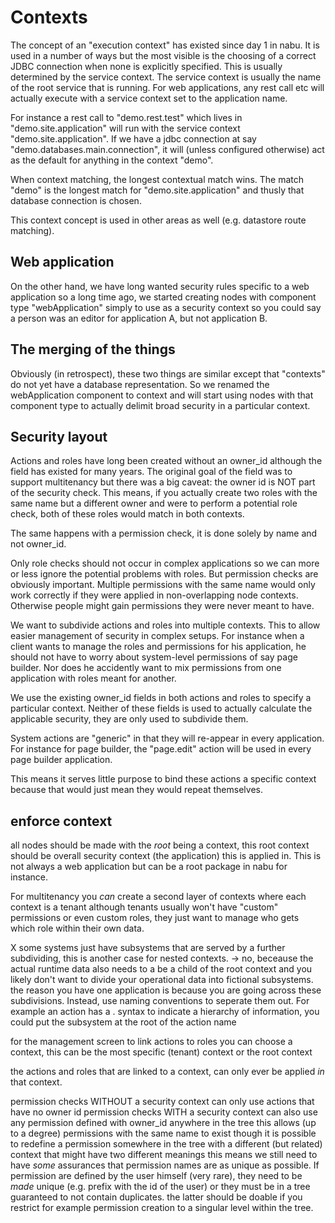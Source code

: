 # Contexts

The concept of an "execution context" has existed since day 1 in nabu. It is used in a number of ways but the most visible is the choosing of a correct JDBC connection when none is explicitly specified.
This is usually determined by the service context. The service context is usually the name of the root service that is running. For web applications, any rest call etc will actually execute with a service context set to the application name.

For instance a rest call to "demo.rest.test" which lives in "demo.site.application" will run with the service context "demo.site.application".
If we have a jdbc connection at say "demo.databases.main.connection", it will (unless configured otherwise) act as the default for anything in the context "demo".

When context matching, the longest contextual match wins. The match "demo" is the longest match for "demo.site.application" and thusly that database connection is chosen.

This context concept is used in other areas as well (e.g. datastore route matching).

## Web application

On the other hand, we have long wanted security rules specific to a web application so a long time ago, we started creating nodes with component type "webApplication" simply to use as a security context so you could say a person was an editor for application A, but not application B.

## The merging of the things

Obviously (in retrospect), these two things are similar except that "contexts" do not yet have a database representation.
So we renamed the webApplication component to context and will start using nodes with that component type to actually delimit broad security in a particular context.

## Security layout

Actions and roles have long been created without an owner_id although the field has existed for many years. The original goal of the field was to support multitenancy but there was a big caveat: the owner id is NOT part of the security check.
This means, if you actually create two roles with the same name but a different owner and were to perform a potential role check, both of these roles would match in both contexts.

The same happens with a permission check, it is done solely by name and not owner_id.

Only role checks should not occur in complex applications so we can more or less ignore the potential problems with roles.
But permission checks are obviously important. Multiple permissions with the same name would only work correctly if they were applied in non-overlapping node contexts. Otherwise people might gain permissions they were never meant to have.

We want to subdivide actions and roles into multiple contexts. This to allow easier management of security in complex setups. For instance when a client wants to manage the roles and permissions for his application, he should not have to worry about system-level permissions of say page builder.
Nor does he accidently want to mix permissions from one application with roles meant for another.

We use the existing owner_id fields in both actions and roles to specify a particular context. Neither of these fields is used to actually calculate the applicable security, they are only used to subdivide them.


System actions are "generic" in that they will re-appear in every application.
For instance for page builder, the "page.edit" action will be used in every page builder application.

This means it serves little purpose to bind these actions a specific context because that would just mean they would repeat themselves.



## enforce context

all nodes should be made with the _root_ being a context, this root context should be overall security context (the application) this is applied in.
This is not always a web application but can be a root package in nabu for instance.

For multitenancy you _can_ create a second layer of contexts where each context is a tenant although tenants usually won't have "custom" permissions or even custom roles, they just want to manage who gets which role within their own data.

X some systems just have subsystems that are served by a further subdividing, this is another case for nested contexts.
-> no, beceause the actual runtime data also needs to a be a child of the root context and you likely don't want to divide your operational data into fictional subsystems. the reason you have one application is because you are going across these subdivisions.
Instead, use naming conventions to seperate them out. For example an action has a . syntax to indicate a hierarchy of information, you could put the subsystem at the root of the action name

for the management screen to link actions to roles you can choose a context, this can be the most specific (tenant) context or the root context

the actions and roles that are linked to a context, can only ever be applied _in_ that context.


permission checks WITHOUT a security context can only use actions that have no owner id
permission checks WITH a security context can also use any permission defined with owner_id anywhere in the tree
this allows (up to a degree) permissions with the same name to exist though it is possible to redefine a permission somewhere in the tree with a different (but related) context that might have two different meanings
this means we still need to have _some_ assurances that permission names are as unique as possible. If permission are defined by the user himself (very rare), they need to be _made_ unique (e.g. prefix with the id of the user) or they must be in a tree guaranteed to not contain duplicates.
the latter should be doable if you restrict for example permission creation to a singular level within the tree.